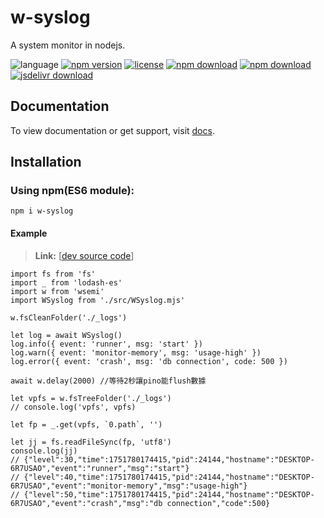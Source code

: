 # w-syslog
A system monitor in nodejs.

![language](https://img.shields.io/badge/language-JavaScript-orange.svg) 
[![npm version](http://img.shields.io/npm/v/w-syslog.svg?style=flat)](https://npmjs.org/package/w-syslog) 
[![license](https://img.shields.io/npm/l/w-syslog.svg?style=flat)](https://npmjs.org/package/w-syslog) 
[![npm download](https://img.shields.io/npm/dt/w-syslog.svg)](https://npmjs.org/package/w-syslog) 
[![npm download](https://img.shields.io/npm/dm/w-syslog.svg)](https://npmjs.org/package/w-syslog) 
[![jsdelivr download](https://img.shields.io/jsdelivr/npm/hm/w-syslog.svg)](https://www.jsdelivr.com/package/npm/w-syslog)

## Documentation
To view documentation or get support, visit [docs](https://yuda-lyu.github.io/w-syslog/WSyslog.html).

## Installation
### Using npm(ES6 module):
```alias
npm i w-syslog
```
#### Example
> **Link:** [[dev source code](https://github.com/yuda-lyu/w-syslog/blob/master/g.mjs)]
```alias
import fs from 'fs'
import _ from 'lodash-es'
import w from 'wsemi'
import WSyslog from './src/WSyslog.mjs'

w.fsCleanFolder('./_logs')

let log = await WSyslog()
log.info({ event: 'runner', msg: 'start' })
log.warn({ event: 'monitor-memory', msg: 'usage-high' })
log.error({ event: 'crash', msg: 'db connection', code: 500 })

await w.delay(2000) //等待2秒讓pino能flush數據

let vpfs = w.fsTreeFolder('./_logs')
// console.log('vpfs', vpfs)

let fp = _.get(vpfs, `0.path`, '')

let jj = fs.readFileSync(fp, 'utf8')
console.log(jj)
// {"level":30,"time":1751780174415,"pid":24144,"hostname":"DESKTOP-6R7USAO","event":"runner","msg":"start"}
// {"level":40,"time":1751780174415,"pid":24144,"hostname":"DESKTOP-6R7USAO","event":"monitor-memory","msg":"usage-high"}
// {"level":50,"time":1751780174415,"pid":24144,"hostname":"DESKTOP-6R7USAO","event":"crash","msg":"db connection","code":500}
```